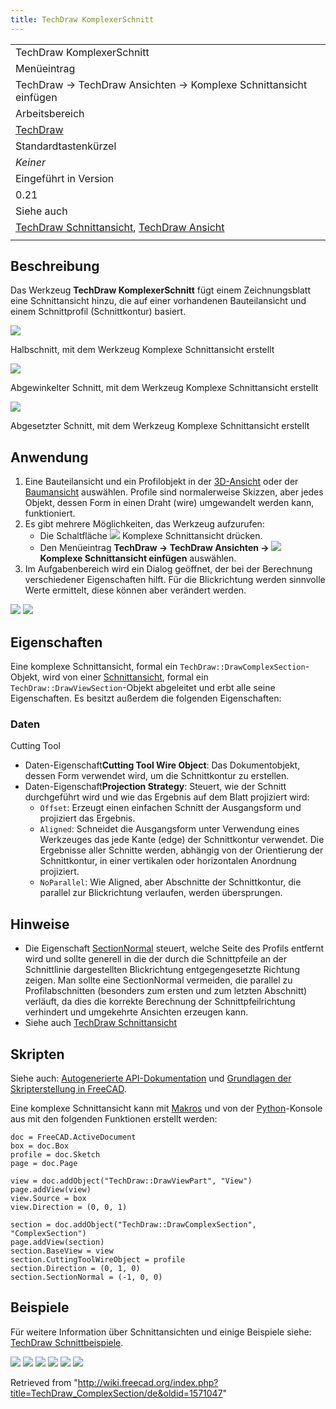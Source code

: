 ```yaml
---
title: TechDraw KomplexerSchnitt
---
```


|                                                                                                                                         |
| --------------------------------------------------------------------------------------------------------------------------------------- |
| TechDraw KomplexerSchnitt                                                                                                               |
| Menüeintrag                                                                                                                             |
| TechDraw → TechDraw Ansichten → Komplexe Schnittansicht einfügen                                                                        |
| Arbeitsbereich                                                                                                                          |
| [TechDraw](/TechDraw_Workbench/de "TechDraw Workbench/de")                                                                              |
| Standardtastenkürzel                                                                                                                    |
| _Keiner_                                                                                                                                |
| Eingeführt in Version                                                                                                                   |
| 0.21                                                                                                                                    |
| Siehe auch                                                                                                                              |
| [TechDraw Schnittansicht](/TechDraw_SectionView/de "TechDraw SectionView/de"), [TechDraw Ansicht](/TechDraw_View/de "TechDraw View/de") |
|                                                                                                                                         |

## Beschreibung

Das Werkzeug **TechDraw KomplexerSchnitt** fügt einem Zeichnungsblatt eine Schnittansicht hinzu, die auf einer vorhandenen Bauteilansicht und einem Schnittprofil (Schnittkontur) basiert.

![](/images/TechDraw_QuarterSection_example.png)

Halbschnitt, mit dem Werkzeug Komplexe Schnittansicht erstellt

![](/images/TechDraw_AlignedSection_example.png)

Abgewinkelter Schnitt, mit dem Werkzeug Komplexe Schnittansicht erstellt

![](/images/TechDraw_OffsetSection_example.png)

Abgesetzter Schnitt, mit dem Werkzeug Komplexe Schnittansicht erstellt

## Anwendung

1. Eine Bauteilansicht und ein Profilobjekt in der [3D-Ansicht](/3D_view/de "3D view/de") oder der [Baumansicht](/Tree_view/de "Tree view/de") auswählen. Profile sind normalerweise Skizzen, aber jedes Objekt, dessen Form in einen Draht (wire) umgewandelt werden kann, funktioniert.
2. Es gibt mehrere Möglichkeiten, das Werkzeug aufzurufen:
   - Die Schaltfläche ![](/images/TechDraw_ComplexSection.svg) Komplexe Schnittansicht drücken.
   - Den Menüeintrag **TechDraw → TechDraw Ansichten → ![](/images/TechDraw_ComplexSection.svg) Komplexe Schnittansicht einfügen** auswählen.
3. Im Aufgabenbereich wird ein Dialog geöffnet, der bei der Berechnung verschiedener Eigenschaften hilft. Für die Blickrichtung werden sinnvolle Werte ermittelt, diese können aber verändert werden.

![](/images/TechDraw_ComplexSection_Taskview1.png)
![](/images/TechDraw_ComplexSection_Taskview2.png)

## Eigenschaften

Eine komplexe Schnittansicht, formal ein `TechDraw::DrawComplexSection`-Objekt, wird von einer [Schnittansicht](/TechDraw_SectionView/de#Eigenschaften "TechDraw SectionView/de"), formal ein `TechDraw::DrawViewSection`-Objekt abgeleitet und erbt alle seine Eigenschaften. Es besitzt außerdem die folgenden Eigenschaften:

### Daten

Cutting Tool

- Daten-Eigenschaft**Cutting Tool Wire Object**: Das Dokumentobjekt, dessen Form verwendet wird, um die Schnittkontur zu erstellen.
- Daten-Eigenschaft**Projection Strategy**: Steuert, wie der Schnitt durchgeführt wird und wie das Ergebnis auf dem Blatt projiziert wird:
  - `Offset`: Erzeugt einen einfachen Schnitt der Ausgangsform und projiziert das Ergebnis.
  - `Aligned`: Schneidet die Ausgangsform unter Verwendung eines Werkzeuges das jede Kante (edge) der Schnittkontur verwendet. Die Ergebnisse aller Schnitte werden, abhängig von der Orientierung der Schnittkontur, in einer vertikalen oder horizontalen Anordnung projiziert.
  - `NoParallel`: Wie Aligned, aber Abschnitte der Schnittkontur, die parallel zur Blickrichtung verlaufen, werden übersprungen.

## Hinweise

- Die Eigenschaft [SectionNormal](/TechDraw_SectionView/de#Data "TechDraw SectionView/de") steuert, welche Seite des Profils entfernt wird und sollte generell in die der durch die Schnittpfeile an der Schnittlinie dargestellten Blickrichtung entgegengesetzte Richtung zeigen. Man sollte eine SectionNormal vermeiden, die parallel zu Profilabschnitten (besonders zum ersten und zum letzten Abschnitt) verläuft, da dies die korrekte Berechnung der Schnittpfeilrichtung verhindert und umgekehrte Ansichten erzeugen kann.
- Siehe auch [TechDraw Schnittansicht](/TechDraw_SectionView/de#Hinweise "TechDraw SectionView/de")

## Skripten

Siehe auch: [Autogenerierte API-Dokumentation](https://freecad.github.io/SourceDoc/) und [Grundlagen der Skripterstellung in FreeCAD](/FreeCAD_Scripting_Basics/de "FreeCAD Scripting Basics/de").

Eine komplexe Schnittansicht kann mit [Makros](/Macros/de "Macros/de") und von der [Python](/Python/de "Python/de")-Konsole aus mit den folgenden Funktionen erstellt werden:

```
doc = FreeCAD.ActiveDocument
box = doc.Box
profile = doc.Sketch
page = doc.Page

view = doc.addObject("TechDraw::DrawViewPart", "View")
page.addView(view)
view.Source = box
view.Direction = (0, 0, 1)

section = doc.addObject("TechDraw::DrawComplexSection", "ComplexSection")
page.addView(section)
section.BaseView = view
section.CuttingToolWireObject = profile
section.Direction = (0, 1, 0)
section.SectionNormal = (-1, 0, 0)

```

## Beispiele

Für weitere Information über Schnittansichten und einige Beispiele siehe: [TechDraw Schnittbeispiele](/TechDraw_Section_Examples/de "TechDraw Section Examples/de").

![](/images/TechDraw_ExampleSection-10.png)
![](/images/TechDraw_ExampleSection-13.png)
![](/images/TechDraw_ExampleSection-15.png)
![](/images/TechDraw_ExampleSection-17.png)
![](/images/TechDraw_ExampleSection-34.png)
![](/images/TechDraw_ExampleSection-35.png)

Retrieved from "<http://wiki.freecad.org/index.php?title=TechDraw_ComplexSection/de&oldid=1571047>"
